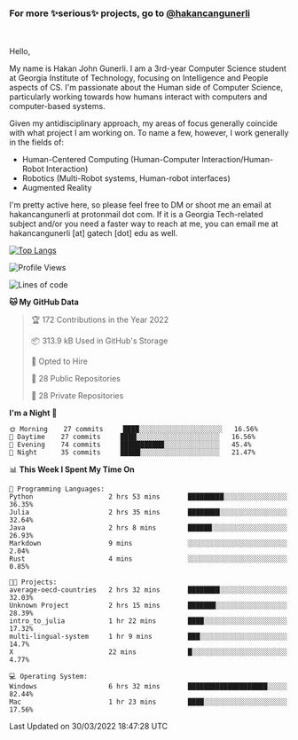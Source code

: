 ### For more ✨serious✨ projects, go to [@hakancangunerli](https://github.com/hakancangunerli)
</div>
<br>
<br>
Hello,

My name is Hakan John Gunerli. I am a 3rd-year Computer Science student at Georgia Institute of Technology, focusing on Intelligence and People aspects of CS. I'm passionate about the Human side of Computer Science, particularly working towards how humans interact with computers and computer-based systems.


Given my antidisciplinary approach, my areas of focus generally coincide with what project I am working on. To name a few, however, I work generally in the fields of:

- Human-Centered Computing (Human-Computer Interaction/Human-Robot Interaction) 
- Robotics (Multi-Robot systems, Human-robot interfaces)
- Augmented Reality



I'm pretty active here, so please feel free to DM or shoot me an email at hakancangunerli at protonmail dot com. If it is a Georgia Tech-related subject and/or you need a faster way to reach at me, you can email me at hakancangunerli [at] gatech [dot] edu as well.



[![Top Langs](https://github-readme-stats.vercel.app/api/top-langs/?username=63616e&hide=tex,html,shell,assembly,javascript,typescript&langs_count=6&exclude_repo=2015-csharp,anuraghazra.github.io)](https://github.com/anuraghazra/github-readme-stats)

 </div>
 
 </div>


<!--START_SECTION:waka-->
![Profile Views](http://img.shields.io/badge/Profile%20Views-80-blue)

![Lines of code](https://img.shields.io/badge/From%20Hello%20World%20I%27ve%20Written--3%20Thousand%20lines%20of%20code-blue)

**🐱 My GitHub Data** 

> 🏆 172 Contributions in the Year 2022
 > 
> 📦 313.9 kB Used in GitHub's Storage 
 > 
> 💼 Opted to Hire
 > 
> 📜 28 Public Repositories 
 > 
> 🔑 28 Private Repositories  
 > 
**I'm a Night 🦉** 

```text
🌞 Morning    27 commits     ████░░░░░░░░░░░░░░░░░░░░░   16.56% 
🌆 Daytime    27 commits     ████░░░░░░░░░░░░░░░░░░░░░   16.56% 
🌃 Evening    74 commits     ███████████░░░░░░░░░░░░░░   45.4% 
🌙 Night      35 commits     █████░░░░░░░░░░░░░░░░░░░░   21.47%

```


📊 **This Week I Spent My Time On** 

```text
💬 Programming Languages: 
Python                   2 hrs 53 mins       █████████░░░░░░░░░░░░░░░░   36.35% 
Julia                    2 hrs 35 mins       ████████░░░░░░░░░░░░░░░░░   32.64% 
Java                     2 hrs 8 mins        ██████░░░░░░░░░░░░░░░░░░░   26.93% 
Markdown                 9 mins              ░░░░░░░░░░░░░░░░░░░░░░░░░   2.04% 
Rust                     4 mins              ░░░░░░░░░░░░░░░░░░░░░░░░░   0.85%

🐱‍💻 Projects: 
average-oecd-countries   2 hrs 32 mins       ████████░░░░░░░░░░░░░░░░░   32.03% 
Unknown Project          2 hrs 15 mins       ███████░░░░░░░░░░░░░░░░░░   28.39% 
intro_to_julia           1 hr 22 mins        ████░░░░░░░░░░░░░░░░░░░░░   17.32% 
multi-lingual-system     1 hr 9 mins         ███░░░░░░░░░░░░░░░░░░░░░░   14.7% 
X                        22 mins             █░░░░░░░░░░░░░░░░░░░░░░░░   4.77%

💻 Operating System: 
Windows                  6 hrs 32 mins       ████████████████████░░░░░   82.44% 
Mac                      1 hr 23 mins        ████░░░░░░░░░░░░░░░░░░░░░   17.56%

```


 Last Updated on 30/03/2022 18:47:28 UTC
<!--END_SECTION:waka-->


